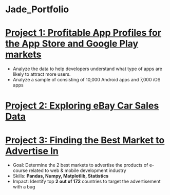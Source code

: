 # Jade_Portfolio

# [Project 1: Profitable App Profiles for the App Store and Google Play markets](https://github.com/jtran2509/curly-octo-carnival/blob/master/Profitable%20App%20Profiles%20for%20App%20Store%20and%20Google%20Play%20Markets.ipynb)
- Analyze the data to help developers understand what type of apps are likely to attract more users.
- Analyze a sample of consisting of 10,000 Android apps and 7,000 iOS apps


# [Project 2: Exploring eBay Car Sales Data](https://github.com/jtran2509/curly-octo-carnival/blob/master/Exploring%20eBay%20Car%20Sales%20Data.ipynb)


# [Project 3: Finding the Best Market to Advertise In]()
- Goal: Determine the 2 best markets to advertise the products of e-course related to web & mobile development industry
- Skills: **Pandas, Numpy, Matplotlib, Statistics**
- Impact: Identify top **2 out of 172** countries to target the advertisement with a bug
